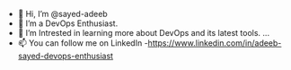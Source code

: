 - 👋 Hi, I’m @sayed-adeeb
- 👀 I’m a DevOps Enthusiast.
- 🌱 I’m Intrested in learning more about DevOps and its latest tools. ...
- 📫 You can follow me on LinkedIn -https://www.linkedin.com/in/adeeb-sayed-devops-enthusiast

<!---
sayed-adeeb/sayed-adeeb is a ✨ special ✨ repository because its `README.md` (this file) appears on your GitHub profile.
You can click the Preview link to take a look at your changes.
--->
